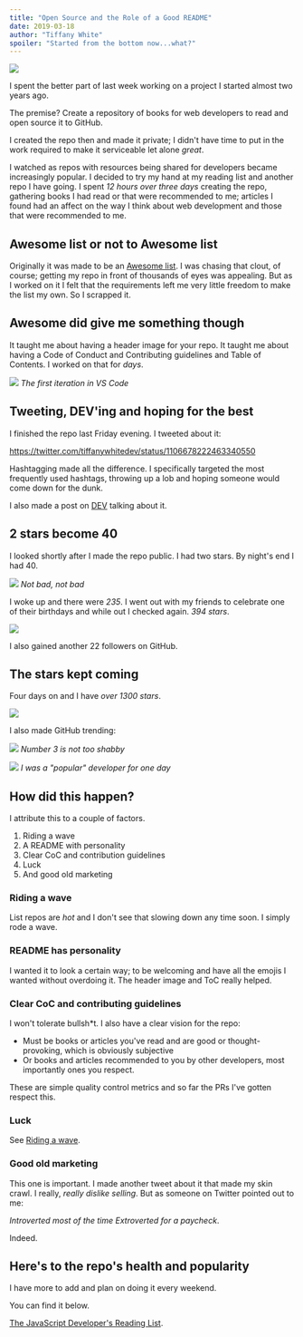 ```yaml
---
title: "Open Source and the Role of a Good README"
date: 2019-03-18
author: "Tiffany White"
spoiler: "Started from the bottom now...what?"
---
```


![](https://res.cloudinary.com/twhiteblog/image/upload/v1552688071/cover_books_whzcfb.svg)

I spent the better part of last week working on a project I started almost two years ago.

The premise? Create a repository of books for web developers to read and open source it to GitHub.

I created the repo then and made it private; I didn't have time to put in the work required to make it serviceable let alone *great*.

I watched as repos with resources being shared for developers became increasingly popular. I decided to try my hand at my reading list and another repo I have going. I spent *12 hours over three days* creating the repo, gathering books I had read or that were recommended to me; articles I found had an affect on the way I think about web development and those that were recommended to me.

## Awesome list or not to Awesome list

Originally it was made to be an [Awesome list](https://github.com/sindresorhus/awesome). I was chasing that clout, of course; getting my repo in front of thousands of eyes was appealing. But as I worked on it I felt that the requirements left me very little freedom to make the list my own. So I scrapped it.

## Awesome did give me something though

It taught me about having a header image for your repo. It taught me about having a Code of Conduct and Contributing guidelines and Table of Contents. I worked on that for *days*.

![](https://res.cloudinary.com/twhiteblog/image/upload/v1552969462/Open%20Source%20and%20README%20Post/Screenshot-2019-03-13_05-40-34_PM.png)
*The first iteration in VS Code*

## Tweeting, DEV'ing and hoping for the best

I finished the repo last Friday evening. I tweeted about it:

https://twitter.com/tiffanywhitedev/status/1106678222463340550

Hashtagging made all the difference. I specifically targeted the most frequently used hashtags, throwing up a lob and hoping someone would come down for the dunk.

I also made a post on [DEV](https://dev.to/twhite/the-javascript-developers-reading-list-3fmp) talking about it.

## 2 stars become 40

I looked shortly after I made the repo public. I had two stars. By night's end I had 40.

![](https://res.cloudinary.com/twhiteblog/image/upload/v1552969462/Open%20Source%20and%20README%20Post/Screenshot-2019-03-16_12-34-09_AM.png)
*Not bad, not bad*

I woke up and there were *235*. I went out with my friends to celebrate one of their birthdays and while out I checked again. *394 stars*.

![](https://res.cloudinary.com/twhiteblog/image/upload/v1552969462/Open%20Source%20and%20README%20Post/Screenshot-2019-03-17_12-51-42_AM.png)

I also gained another 22 followers on GitHub.

## The stars kept coming

Four days on and I have *over 1300 stars*.

![](https://res.cloudinary.com/twhiteblog/image/upload/v1552970159/Open%20Source%20and%20README%20Post/Screenshot-2019-03-19_12-35-43_AM.png)

I also made GitHub trending:

![](https://res.cloudinary.com/twhiteblog/image/upload/v1552969462/Open%20Source%20and%20README%20Post/Screenshot-2019-03-18_03-37-41_PM.png)
*Number 3 is not too shabby*

![](https://res.cloudinary.com/twhiteblog/image/upload/v1552969462/Open%20Source%20and%20README%20Post/Screenshot-2019-03-18_03-38-11_PM.png)
*I was a "popular" developer for one day*

## How did this happen?

I attribute this to a couple of factors.

1. Riding a wave
2. A README with personality
3. Clear CoC and contribution guidelines
4. Luck
5. And good old marketing

### Riding a wave

List repos are *hot* and I don't see that slowing down any time soon. I simply rode a wave.

### README has personality

I wanted it to look a certain way; to be welcoming and have all the emojis I wanted without overdoing it. The header image and ToC really helped.

### Clear CoC and contributing guidelines

I won't tolerate bullsh*t. I also have a clear vision for the repo:

- Must be books or articles you've read and are good or thought-provoking, which is obviously subjective
- Or books and articles recommended to you by other developers, most importantly ones you respect.

These are simple quality control metrics and so far the PRs I've gotten respect this.

### Luck

See [Riding a wave](#Riding-a-wave).

### Good old marketing

This one is important. I made another tweet about it that made my skin crawl. I really, *really dislike selling*. But as someone on Twitter pointed out to me:

*Introverted most of the time*
*Extroverted for a paycheck*.

Indeed.

## Here's to the repo's health and popularity

I have more to add and plan on doing it every weekend.

You can find it below.

[The JavaScript Developer's Reading List](https://github.com/twhite96/js-dev-reads).




